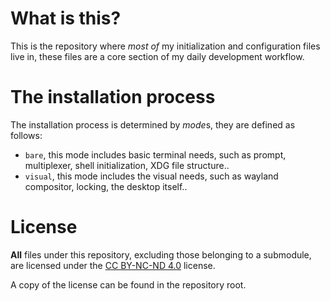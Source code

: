 # What is this?

This is the repository where _most of_ my initialization and configuration files live in, these files are a core section of my daily development workflow.

# The installation process

The installation process is determined by *mode*s, they are defined as follows:
- `bare`, this mode includes basic terminal needs, such as prompt, multiplexer, shell initialization, XDG file structure..
- `visual`, this mode includes the visual needs, such as wayland compositor, locking, the desktop itself..

# License

**All** files under this repository, excluding those belonging to a submodule, are licensed under the [CC BY-NC-ND 4.0](https://creativecommons.org/licenses/by-nc-nd/4.0/) license.

A copy of the license can be found in the repository root.


